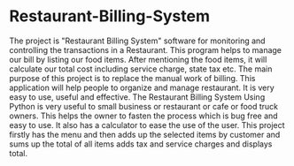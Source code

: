 # Restaurant-Billing-System
The project is "Restaurant Billing System" software for monitoring and controlling the transactions in a Restaurant.  This program helps to manage our bill by listing our food items.  After mentioning the food items, it will calculate our total cost including service charge, state tax etc.  The main purpose of this project is to replace the manual work of billing.  This application will help people to organize and manage restaurant. It is very easy to use, useful and effective.  The Restaurant Billing System Using Python is very useful to small business or restaurant or cafe or food truck owners. This helps the owner to fasten the process which is bug free and easy to use. It also has a calculator to ease the use of the user. This project firstly has the menu and then adds up the selected items by customer and sums up the total of all items adds tax and service charges and displays total.
